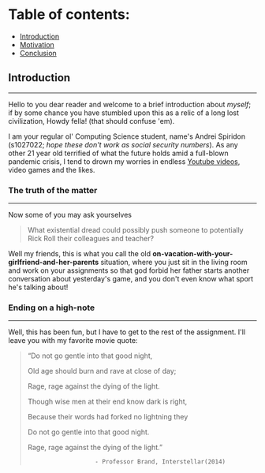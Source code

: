 # Table of contents:
  * [Introduction](#introduction)
  * [Motivation](#the-truth-of-the-matter)
  * [Conclusion](#ending-on-a-high-note)


## Introduction
---

Hello to you dear reader and welcome to a brief introduction about _myself_; if by some chance you have stumbled upon this as a relic of a long lost civilization, Howdy fella! (that should confuse 'em).

I am your regular ol' Computing Science student, name's Andrei Spiridon (s1027022; _hope these don't work as social security numbers_). As any other 21 year old terrified of what the future holds amid a full-blown pandemic crisis, I tend to drown my worries in endless [Youtube videos](https://www.youtube.com/watch?v=dQw4w9WgXcQ), video games and the likes.

### The truth of the matter
---

Now some of you may ask yourselves

> What existential dread could possibly push someone to potentially Rick Roll their colleagues and teacher?

Well my friends, this is what you call the old **on-vacation-with-your-girlfriend-and-her-parents** situation, where you just sit in the living room and work on your assignments so that god forbid her father starts another conversation about yesterday's game, and you don't even know what sport he's talking about!
 
### Ending on a high-note
---

Well, this has been fun, but I have to get to the rest of the assignment. I'll leave you with my favorite movie quote:

>“Do not go gentle into that good night,
>
>Old age should burn and rave at close of day;
>
>Rage, rage against the dying of the light.
>
>Though wise men at their end know dark is right,
>
>Because their words had forked no lightning they
>
>Do not go gentle into that good night.
>
>Rage, rage against the dying of the light.”
>
>                        - Professor Brand, Interstellar(2014)
